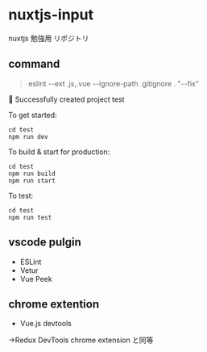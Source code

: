 # nuxtjs-input

nuxtjs 勉強用 リポジトリ

## command

> eslint --ext .js,.vue --ignore-path .gitignore . "--fix"

🎉 Successfully created project test

To get started:

    cd test
    npm run dev

To build & start for production:

    cd test
    npm run build
    npm run start

To test:

    cd test
    npm run test

## vscode pulgin

- ESLint
- Vetur
- Vue Peek

## chrome extention

- Vue.js devtools

→Redux DevTools chrome extension と同等
